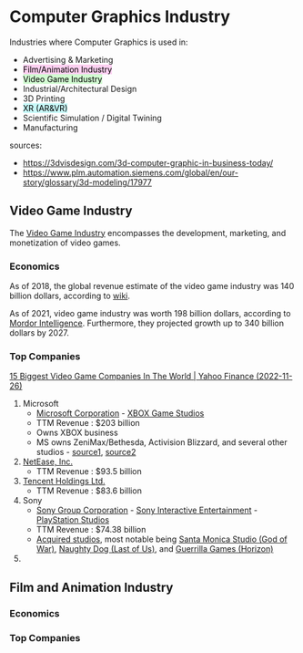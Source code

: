 # Computer Graphics Industry
Industries where Computer Graphics is used in:
- Advertising & Marketing
- <mark style="background: #FFB8EBA6;">Film/Animation Industry</mark>
- <mark style="background: #BBFABBA6;">Video Game Industry</mark>
- Industrial/Architectural Design
- 3D Printing
- <mark style="background: #ABF7F7A6;">XR (AR&VR)</mark>
- Scientific Simulation / Digital Twining
- Manufacturing

sources:
- https://3dvisdesign.com/3d-computer-graphic-in-business-today/
- https://www.plm.automation.siemens.com/global/en/our-story/glossary/3d-modeling/17977

## Video Game Industry
The [Video Game Industry](https://en.wikipedia.org/wiki/Video_game_industry) encompasses the development, marketing, and monetization of video games.

### Economics
As of 2018, the global revenue estimate of the video game industry was 140 billion dollars, according to [wiki](https://en.wikipedia.org/wiki/Video_game_industry#Economics).

As of 2021, video game industry was worth 198 billion dollars, according to [Mordor Intelligence](https://www.mordorintelligence.com/industry-reports/global-gaming-market). Furthermore, they projected growth up to 340 billion dollars by 2027.

### Top Companies
[15 Biggest Video Game Companies In The World | Yahoo Finance (2022-11-26)](https://finance.yahoo.com/news/15-biggest-video-game-companies-121809876.html)
1. Microsoft
   - [Microsoft Corporation](https://en.wikipedia.org/wiki/Microsoft) - [XBOX Game Studios](https://en.wikipedia.org/wiki/Xbox_Game_Studios)
   - TTM Revenue : $203 billion
   - Owns XBOX business
   - MS owns ZeniMax/Bethesda, Activision Blizzard, and several other studios - [source1](https://www.pcgamer.com/every-game-and-studio-microsoft-now-owns/), [source2](https://en.wikipedia.org/wiki/Xbox_Game_Studios#Subsidiaries_and_divisions)
2. [NetEase, Inc.](https://en.wikipedia.org/wiki/NetEase)
   - TTM Revenue : $93.5 billion
3. [Tencent Holdings Ltd.](https://en.wikipedia.org/wiki/Tencent)
   - TTM Revenue : $83.6 billion
4. Sony
   - [Sony Group Corporation](https://en.wikipedia.org/wiki/Sony) - [Sony Interactive Entertainment](https://en.wikipedia.org/wiki/Sony_Interactive_Entertainment) - [PlayStation Studios](https://en.wikipedia.org/wiki/PlayStation_Studios)
   - TTM Revenue : $74.38 billion
   - [Acquired studios](https://en.wikipedia.org/wiki/PlayStation_Studios#Studios), most notable being [Santa Monica Studio (God of War)](https://en.wikipedia.org/wiki/Santa_Monica_Studio), [Naughty Dog (Last of Us)](https://en.wikipedia.org/wiki/Naughty_Dog), and [Guerrilla Games (Horizon)](https://en.wikipedia.org/wiki/Guerrilla_Games)
5. 

## Film and Animation Industry

### Economics

### Top Companies
